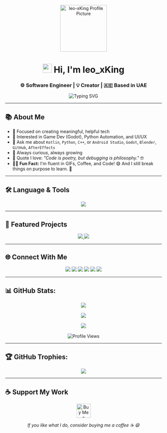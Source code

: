 <p align="center">
  <img src="https://github.com/leo-xKing.png?size=150" width="150" alt="leo-xKing Profile Picture" />
</p>

<h1 align="center"><img src="https://media.giphy.com/media/hvRJCLFzcasrR4ia7z/giphy.gif" width="29px"> Hi, I'm leo_xKing</h1>
<h3 align="center">⚙️ Software Engineer | 💡 Creator | 🇦🇪 Based in UAE</h3>

<p align="center">
  <img src="https://readme-typing-svg.demolab.com?font=Fira+Code&size=20&pause=1000&center=true&vCenter=true&multiline=true&width=600&height=60&lines=I+code+what+I+imagine+🧠;Always+learning+💻;Open+Source+Contributor+🚀" alt="Typing SVG" />
</p>

---

## 📚 About Me

- 🎯 Focused on creating meaningful, helpful tech
- 🧩 Interested in Game Dev (Godot), Python Automation, and UI/UX  
- 💬 Ask me about `Kotlin`, `Python`, `C++`, or `Android Studio`, `Godot`, `Blender`, `GitHub`, `AfterEffects`
- 🌱 Always curious, always growing  
- 🧠 Quote I love: _"Code is poetry, but debugging is philosophy."_ 🤓  
- 🤹‍♂️ **Fun Fact:** I'm fluent in GIFs, Coffee, and Code! 😅 And I still break things on purpose to learn. 🤯

---

## 🛠️ Language & Tools

<p align="center">
  <img src="https://skillicons.dev/icons?i=kotlin,python,cpp,androidstudio,godot,blender,github,aftereffects" />
</p>

---

## 📂 Featured Projects

<p align="center">
  <a href="https://github.com/Moh-leoKing/Calculator">
    <img src="https://github-readme-stats.vercel.app/api/pin/?username=Moh-leoKing&repo=Calculator" />
  </a>
  <a href="https://github.com/Moh-leoKing/Moh-leoKing">
    <img src="https://github-readme-stats.vercel.app/api/pin/?username=Moh-leoKing&repo=Moh-leoKing" />
  </a>
</p>

---

## 🌐 Connect With Me

<p align="center">
  <a href="mailto:mohleoking@gmail.com"><img src="https://img.shields.io/badge/Gmail-D14836?style=for-the-badge&logo=gmail&logoColor=white" /></a>
  <a href="mailto:Moh-leoKing@outlook.com"><img src="https://img.shields.io/badge/Outlook-0078D4?style=for-the-badge&logo=microsoft-outlook&logoColor=white" /></a>
  <a href="https://www.youtube.com/@leo_xKing"><img src="https://img.shields.io/badge/YouTube-FF0000?style=for-the-badge&logo=youtube&logoColor=white" /></a>
  <a href="https://discord.com/users/1367801261206016010"><img src="https://img.shields.io/badge/Discord-5865F2?style=for-the-badge&logo=discord&logoColor=white" /></a>
  <a href="https://github.com/Moh-leoKing"><img src="https://img.shields.io/badge/GitHub-181717?style=for-the-badge&logo=github&logoColor=white" /></a>
  <a href="https://ko-fi.com/mohleoking"><img src="https://img.shields.io/badge/Ko--fi-F16061?style=for-the-badge&logo=ko-fi&logoColor=white" /></a>
</p>

---

## 📊 GitHub Stats:

<p align="center">
  <img src="https://github-readme-streak-stats.herokuapp.com/?user=Moh-leoKing" />
  <br><br>
  <img src="https://github-readme-stats.vercel.app/api?username=Moh-leoKing" />
  <br><br>
  <img src="https://github-readme-stats.vercel.app/api/top-langs/?username=Moh-leoKing" />
  <br><br>
  <img src="https://komarev.com/ghpvc/?username=Moh-leoKing" alt="Profile Views" />
</p>

---

## 🏆 GitHub Trophies:

<p align="center">
  <img src="https://github-profile-trophy.vercel.app/?username=Moh-leoKing" />
</p>

---

## ☕ Support My Work

<p align="center">
  <a href="https://ko-fi.com/mohleoking">
    <img src="https://cdn.ko-fi.com/cdn/kofi3.png?v=3" height="45" alt="Buy Me a Coffee" />
  </a>
</p>

<p align="center"><em>If you like what I do, consider buying me a coffee ☕ 😄</em></p>
